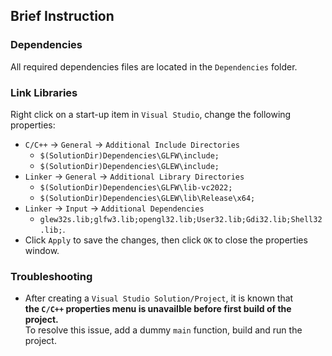 ## Brief Instruction
### Dependencies
All required dependencies files are located in the `Dependencies` folder.

### Link Libraries
Right click on a start-up item in `Visual Studio`, change the following properties:
* `C/C++` -> `General` -> `Additional Include Directories` <br>
    * `$(SolutionDir)Dependencies\GLFW\include;`
    * `$(SolutionDir)Dependencies\GLEW\include;`
* `Linker` -> `General` -> `Additional Library Directories` <br>
    * `$(SolutionDir)Dependencies\GLFW\lib-vc2022;`
    * `$(SolutionDir)Dependencies\GLEW\lib\Release\x64;`
* `Linker` -> `Input` -> `Additional Dependencies` <br>
    * `glew32s.lib;glfw3.lib;opengl32.lib;User32.lib;Gdi32.lib;Shell32.lib;`.
* Click `Apply` to save the changes, then click `OK` to close the properties window.

### Troubleshooting
* After creating a `Visual Studio Solution/Project`, it is known that \
  **the `C/C++` properties menu is unavailble before first build of the project.** <br>
  To resolve this issue, add a dummy `main` function, build and run the project.
